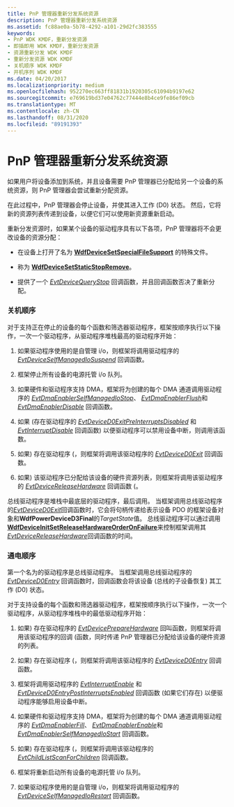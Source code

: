 ```yaml
---
title: PnP 管理器重新分发系统资源
description: PnP 管理器重新分发系统资源
ms.assetid: fc88ae0a-5b78-4292-a101-29d2fc383555
keywords:
- PnP WDK KMDF，重新分发资源
- 即插即用 WDK KMDF，重新分发资源
- 资源重新分发 WDK KMDF
- 重新分发资源 WDK KMDF
- 关机顺序 WDK KMDF
- 开机序列 WDK KMDF
ms.date: 04/20/2017
ms.localizationpriority: medium
ms.openlocfilehash: 952270ec663ff81831b1920305c61094b9197e62
ms.sourcegitcommit: e769619bd37e04762c77444e8b4ce9fe86ef09cb
ms.translationtype: MT
ms.contentlocale: zh-CN
ms.lasthandoff: 08/31/2020
ms.locfileid: "89191393"
---
```

# <a name="the-pnp-manager-redistributes-system-resources"></a>PnP 管理器重新分发系统资源


如果用户将设备添加到系统，并且设备需要 PnP 管理器已分配给另一个设备的系统资源，则 PnP 管理器会尝试重新分配资源。

在此过程中，PnP 管理器会停止设备，并使其进入工作 (D0) 状态。 然后，它将新的资源列表传递到设备，以便它们可以使用新资源重新启动。

重新分发资源时，如果某个设备的驱动程序具有以下各项，PnP 管理器将不会更改设备的资源分配：

-   在设备上打开了名为 [**WdfDeviceSetSpecialFileSupport**](/windows-hardware/drivers/ddi/wdfdevice/nf-wdfdevice-wdfdevicesetspecialfilesupport) 的特殊文件。

-   称为 [**WdfDeviceSetStaticStopRemove**](/windows-hardware/drivers/ddi/wdfdevice/nf-wdfdevice-wdfdevicesetstaticstopremove)。

-   提供了一个 [*EvtDeviceQueryStop*](/windows-hardware/drivers/ddi/wdfdevice/nc-wdfdevice-evt_wdf_device_query_stop) 回调函数，并且回调函数否决了重新分配。

### <a name="power-down-sequence"></a>关机顺序

对于支持正在停止的设备的每个函数和筛选器驱动程序，框架按顺序执行以下操作，一次一个驱动程序，从驱动程序堆栈最高的驱动程序开始：

1.  如果驱动程序使用的是自管理 i/o，则框架将调用驱动程序的 [*EvtDeviceSelfManagedIoSuspend*](/windows-hardware/drivers/ddi/wdfdevice/nc-wdfdevice-evt_wdf_device_self_managed_io_suspend) 回调函数。

2.  框架停止所有设备的电源托管 i/o 队列。

3.  如果硬件和驱动程序支持 DMA，框架将为创建的每个 DMA 通道调用驱动程序的 [*EvtDmaEnablerSelfManagedIoStop*](/windows-hardware/drivers/ddi/wdfdmaenabler/nc-wdfdmaenabler-evt_wdf_dma_enabler_selfmanaged_io_stop)、 [*EvtDmaEnablerFlush*](/windows-hardware/drivers/ddi/wdfdmaenabler/nc-wdfdmaenabler-evt_wdf_dma_enabler_flush)和 [*EvtDmaEnablerDisable*](/windows-hardware/drivers/ddi/wdfdmaenabler/nc-wdfdmaenabler-evt_wdf_dma_enabler_disable) 回调函数。

4.  如果 (存在驱动程序的 [*EvtDeviceD0ExitPreInterruptsDisabled*](/windows-hardware/drivers/ddi/wdfdevice/nc-wdfdevice-evt_wdf_device_d0_exit_pre_interrupts_disabled) 和 [*EvtInterruptDisable*](/windows-hardware/drivers/ddi/wdfinterrupt/nc-wdfinterrupt-evt_wdf_interrupt_disable) 回调函数) 以便驱动程序可以禁用设备中断，则调用该函数。

5.  如果) 存在驱动程序 (，则框架将调用该驱动程序的 [*EvtDeviceD0Exit*](/windows-hardware/drivers/ddi/wdfdevice/nc-wdfdevice-evt_wdf_device_d0_exit) 回调函数。

6.  如果) 该驱动程序已分配给该设备的硬件资源列表，则框架将调用该驱动程序的 [*EvtDeviceReleaseHardware*](/windows-hardware/drivers/ddi/wdfdevice/nc-wdfdevice-evt_wdf_device_release_hardware) 回调函数 (。

总线驱动程序是堆栈中最底层的驱动程序，最后调用。 当框架调用总线驱动程序的[*EvtDeviceD0Exit*](/windows-hardware/drivers/ddi/wdfdevice/nc-wdfdevice-evt_wdf_device_d0_exit)回调函数时，它会将句柄传递给表示设备 PDO 的框架设备对象和**WdfPowerDeviceD3Final**的*TargetState*值。 总线驱动程序可以通过调用[**WdfDeviceInitSetReleaseHardwareOrderOnFailure**](/windows-hardware/drivers/ddi/wdfdevice/nf-wdfdevice-wdfdeviceinitsetreleasehardwareorderonfailure)来控制框架调用其[*EvtDeviceReleaseHardware*](/windows-hardware/drivers/ddi/wdfdevice/nc-wdfdevice-evt_wdf_device_release_hardware)回调函数的时间。

### <a name="power-up-sequence"></a>通电顺序

第一个名为的驱动程序是总线驱动程序。 当框架调用总线驱动程序的 [*EvtDeviceD0Entry*](/windows-hardware/drivers/ddi/wdfdevice/nc-wdfdevice-evt_wdf_device_d0_entry) 回调函数时，回调函数会将该设备 (总线的子设备恢复) 其工作 (D0) 状态。

对于支持设备的每个函数和筛选器驱动程序，框架按顺序执行以下操作，一次一个驱动程序，从驱动程序堆栈中的最低驱动程序开始：

1.  如果) 存在驱动程序的 [*EvtDevicePrepareHardware*](/windows-hardware/drivers/ddi/wdfdevice/nc-wdfdevice-evt_wdf_device_prepare_hardware) 回叫函数，则框架将调用该驱动程序的回调 (函数，同时传递 PnP 管理器已分配给该设备的硬件资源的列表。

2.  如果) 存在驱动程序 (，则框架将调用该驱动程序的 [*EvtDeviceD0Entry*](/windows-hardware/drivers/ddi/wdfdevice/nc-wdfdevice-evt_wdf_device_d0_entry) 回调函数。

3.  框架将调用驱动程序的 [*EvtInterruptEnable*](/windows-hardware/drivers/ddi/wdfinterrupt/nc-wdfinterrupt-evt_wdf_interrupt_enable) 和 [*EvtDeviceD0EntryPostInterruptsEnabled*](/windows-hardware/drivers/ddi/wdfdevice/nc-wdfdevice-evt_wdf_device_d0_entry_post_interrupts_enabled) 回调函数 (如果它们存在) 以便驱动程序能够启用设备中断。

4.  如果硬件和驱动程序支持 DMA，框架将为创建的每个 DMA 通道调用驱动程序的 [*EvtDmaEnablerFill*](/windows-hardware/drivers/ddi/wdfdmaenabler/nc-wdfdmaenabler-evt_wdf_dma_enabler_fill)、 [*EvtDmaEnablerEnable*](/windows-hardware/drivers/ddi/wdfdmaenabler/nc-wdfdmaenabler-evt_wdf_dma_enabler_enable)和 [*EvtDmaEnablerSelfManagedIoStart*](/windows-hardware/drivers/ddi/wdfdmaenabler/nc-wdfdmaenabler-evt_wdf_dma_enabler_selfmanaged_io_start) 回调函数。

5.  如果) 存在驱动程序 (，则框架将调用该驱动程序的 [*EvtChildListScanForChildren*](/windows-hardware/drivers/ddi/wdfchildlist/nc-wdfchildlist-evt_wdf_child_list_scan_for_children) 回调函数。

6.  框架将重新启动所有设备的电源托管 i/o 队列。

7.  如果驱动程序使用的是自管理 i/o，则框架将调用驱动程序的 [*EvtDeviceSelfManagedIoRestart*](/windows-hardware/drivers/ddi/wdfdevice/nc-wdfdevice-evt_wdf_device_self_managed_io_restart) 回调函数。

 

